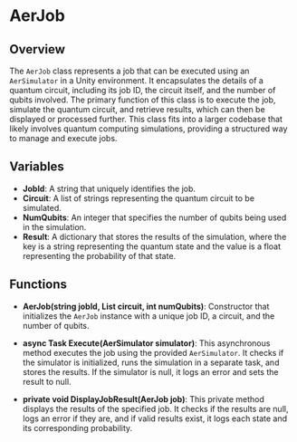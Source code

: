 # AerJob

## Overview
The `AerJob` class represents a job that can be executed using an `AerSimulator` in a Unity environment. It encapsulates the details of a quantum circuit, including its job ID, the circuit itself, and the number of qubits involved. The primary function of this class is to execute the job, simulate the quantum circuit, and retrieve results, which can then be displayed or processed further. This class fits into a larger codebase that likely involves quantum computing simulations, providing a structured way to manage and execute jobs.

## Variables
- **JobId**: A string that uniquely identifies the job.
- **Circuit**: A list of strings representing the quantum circuit to be simulated.
- **NumQubits**: An integer that specifies the number of qubits being used in the simulation.
- **Result**: A dictionary that stores the results of the simulation, where the key is a string representing the quantum state and the value is a float representing the probability of that state.

## Functions
- **AerJob(string jobId, List<string> circuit, int numQubits)**: Constructor that initializes the `AerJob` instance with a unique job ID, a circuit, and the number of qubits.

- **async Task Execute(AerSimulator simulator)**: This asynchronous method executes the job using the provided `AerSimulator`. It checks if the simulator is initialized, runs the simulation in a separate task, and stores the results. If the simulator is null, it logs an error and sets the result to null.

- **private void DisplayJobResult(AerJob job)**: This private method displays the results of the specified job. It checks if the results are null, logs an error if they are, and if valid results exist, it logs each state and its corresponding probability.